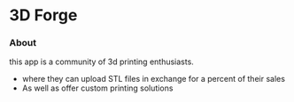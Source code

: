 # 3D Forge

### About
this app is a community of 3d printing enthusiasts. 
- where they can upload STL files in exchange for a percent of their sales
- As well as offer custom printing solutions
